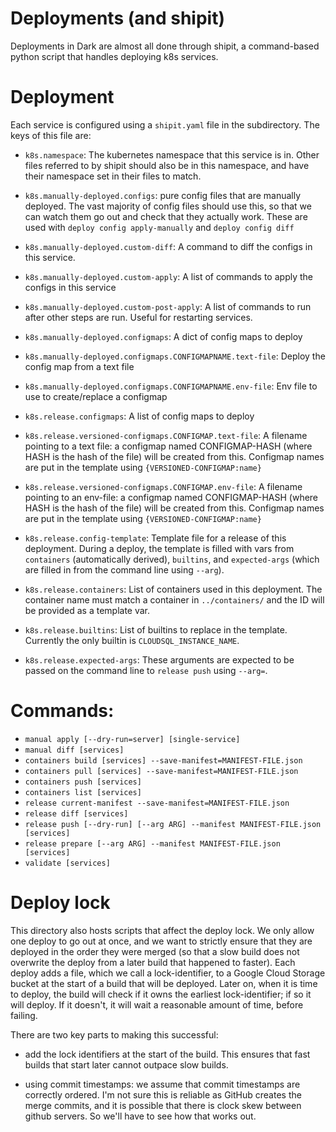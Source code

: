 # Deployments (and shipit)

Deployments in Dark are almost all done through shipit, a command-based python script
that handles deploying k8s services.

# Deployment

Each service is configured using a `shipit.yaml` file in the subdirectory. The keys of this file are:

- `k8s.namespace`:
  The kubernetes namespace that this service is in. Other files referred to by shipit should also be in this namespace, and have their namespace set in their files to match.

- `k8s.manually-deployed.configs`:
  pure config files that are manually deployed. The vast majority of config files
  should use this, so that we can watch them go out and check that they actually
  work. These are used with `deploy config apply-manually` and `deploy config diff`

- `k8s.manually-deployed.custom-diff`:
  A command to diff the configs in this service.

- `k8s.manually-deployed.custom-apply`:
  A list of commands to apply the configs in this service

- `k8s.manually-deployed.custom-post-apply`:
  A list of commands to run after other steps are run. Useful for restarting services.

- `k8s.manually-deployed.configmaps`:
  A dict of config maps to deploy

- `k8s.manually-deployed.configmaps.CONFIGMAPNAME.text-file`:
  Deploy the config map from a text file

- `k8s.manually-deployed.configmaps.CONFIGMAPNAME.env-file`:
  Env file to use to create/replace a configmap

- `k8s.release.configmaps`:
  A list of config maps to deploy

- `k8s.release.versioned-configmaps.CONFIGMAP.text-file`:
  A filename pointing to a text file: a configmap named CONFIGMAP-HASH (where HASH is
  the hash of the file) will be created from this. Configmap names are put in the
  template using `{VERSIONED-CONFIGMAP:name}`

- `k8s.release.versioned-configmaps.CONFIGMAP.env-file`:
  A filename pointing to an env-file: a configmap named CONFIGMAP-HASH (where HASH is
  the hash of the file) will be created from this. Configmap names are put in the
  template using `{VERSIONED-CONFIGMAP:name}`

- `k8s.release.config-template`:
  Template file for a release of this deployment. During a deploy, the template is
  filled with vars from `containers` (automatically derived), `builtins`, and
  `expected-args` (which are filled in from the command line using `--arg`).

- `k8s.release.containers`:
  List of containers used in this deployment. The container name must match a
  container in `../containers/` and the ID will be provided as a template var.

- `k8s.release.builtins`:
  List of builtins to replace in the template. Currently the only builtin is
  `CLOUDSQL_INSTANCE_NAME`.

- `k8s.release.expected-args`:
  These arguments are expected to be passed on the command line to `release push` using `--arg=`.

# Commands:

- `manual apply [--dry-run=server] [single-service]`
- `manual diff [services]`
- `containers build [services] --save-manifest=MANIFEST-FILE.json`
- `containers pull [services] --save-manifest=MANIFEST-FILE.json`
- `containers push [services]`
- `containers list [services]`
- `release current-manifest --save-manifest=MANIFEST-FILE.json`
- `release diff [services]`
- `release push [--dry-run] [--arg ARG] --manifest MANIFEST-FILE.json [services]`
- `release prepare [--arg ARG] --manifest MANIFEST-FILE.json [services]`
- `validate [services]`

# Deploy lock

This directory also hosts scripts that affect the deploy lock. We only allow one
deploy to go out at once, and we want to strictly ensure that they are deployed in
the order they were merged (so that a slow build does not overwrite the deploy from a
later build that happened to faster). Each deploy adds a file, which we call a
lock-identifier, to a Google Cloud Storage bucket at the start of a build that will
be deployed. Later on, when it is time to deploy, the build will check if it owns the
earliest lock-identifier; if so it will deploy. If it doesn't, it will wait a
reasonable amount of time, before failing.

There are two key parts to making this successful:

- add the lock identifiers at the start of the build. This ensures that fast builds
  that start later cannot outpace slow builds.

- using commit timestamps: we assume that commit timestamps are correctly ordered.
  I'm not sure this is reliable as GitHub creates the merge commits, and it is possible
  that there is clock skew between github servers. So we'll have to see how that works
  out.
